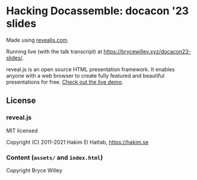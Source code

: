 # Hacking Docassemble: docacon '23 slides

Made using [revealjs.com](https://revealjs.com).

Running live (with the talk transcript) at https://brycewilley.xyz/docacon23-slides/.

reveal.js is an open source HTML presentation framework. It enables anyone with a web browser to create fully featured and beautiful presentations for free. [Check out the live demo](https://revealjs.com/).

## License

### reveal.js

MIT licensed

Copyright (C) 2011-2021 Hakim El Hattab, https://hakim.se

### Content (`assets/` and `index.html`)

Copyright Bryce Willey